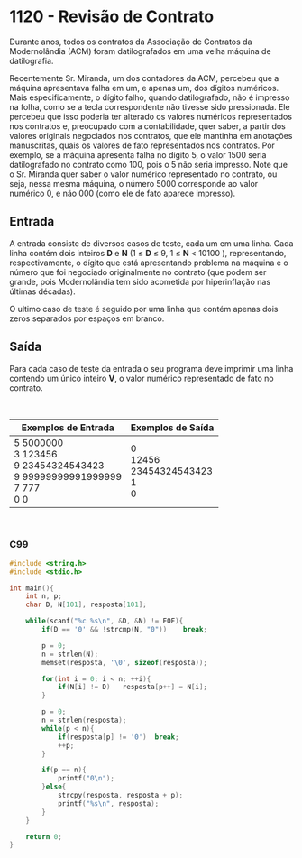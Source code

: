 1120 - Revisão de Contrato
==========================

Durante anos, todos os contratos da Associação de Contratos da Modernolândia (ACM) foram datilografados em uma velha máquina de datilografia.  
  
Recentemente Sr. Miranda, um dos contadores da ACM, percebeu que a máquina apresentava falha em um, e apenas um, dos dígitos numéricos. Mais especificamente, o dígito falho, quando datilografado, não é impresso na folha, como se a tecla correspondente não tivesse sido pressionada. Ele percebeu que isso poderia ter alterado os valores numéricos representados nos contratos e, preocupado com a contabilidade, quer saber, a partir dos valores originais negociados nos contratos, que ele mantinha em anotações manuscritas, quais os valores de fato representados nos contratos. Por exemplo, se a máquina apresenta falha no dígito 5, o valor 1500 seria datilografado no contrato como 100, pois o 5 não seria impresso. Note que o Sr. Miranda quer saber o valor numérico representado no contrato, ou seja, nessa mesma máquina, o número 5000 corresponde ao valor numérico 0, e não 000 (como ele de fato aparece impresso).

Entrada
-------

A entrada consiste de diversos casos de teste, cada um em uma linha. Cada linha contém dois inteiros **D** e **N** (1 ≤ **D** ≤ 9, 1 ≤ **N** < 10100 ), representando, respectivamente, o dígito que está apresentando problema na máquina e o número que foi negociado originalmente no contrato (que podem ser grande, pois Modernolândia tem sido acometida por hiperinflação nas últimas décadas).  
  
O ultimo caso de teste é seguido por uma linha que contém apenas dois zeros separados por espaços em branco.

Saída
-----

Para cada caso de teste da entrada o seu programa deve imprimir uma linha contendo um único inteiro **V**, o valor numérico representado de fato no contrato.

&nbsp;

| Exemplos de Entrada | Exemplos de Saída |
|---------------------|-------------------|
| 5 5000000 <br/> 3 123456 <br/> 9 23454324543423 <br/> 9 99999999991999999 <br/> 7 777 <br/> 0 0 | 0 <br/> 12456 <br/> 23454324543423 <br/> 1 <br/> 0 |

&nbsp;

### C99

```c
#include <string.h>
#include <stdio.h>

int main(){
    int n, p;
    char D, N[101], resposta[101];

    while(scanf("%c %s\n", &D, &N) != EOF){
        if(D == '0' && !strcmp(N, "0"))    break;

        p = 0;
        n = strlen(N);
        memset(resposta, '\0', sizeof(resposta));

        for(int i = 0; i < n; ++i){
            if(N[i] != D)   resposta[p++] = N[i];
        }

        p = 0;
        n = strlen(resposta);
        while(p < n){
            if(resposta[p] != '0')  break;
            ++p;
        }

        if(p == n){
            printf("0\n");
        }else{
            strcpy(resposta, resposta + p);
            printf("%s\n", resposta);
        }
    }

    return 0;
}
```
